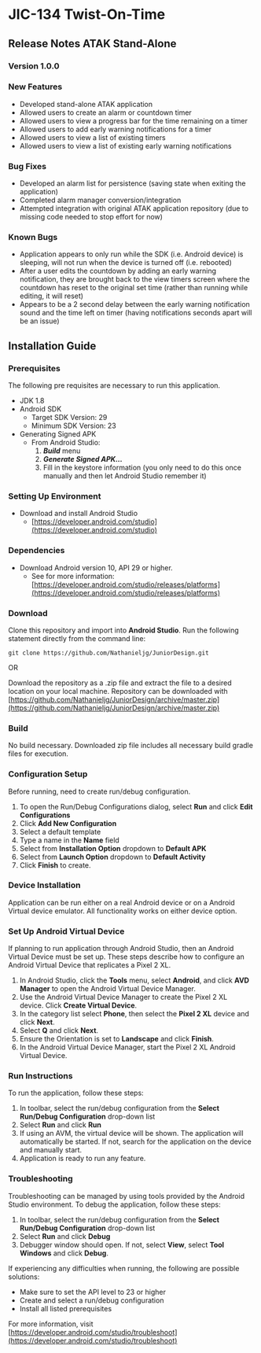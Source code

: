 # JIC-134 Twist-On-Time

## Release Notes ATAK Stand-Alone
### Version 1.0.0
### New Features
* Developed stand-alone ATAK application
* Allowed users to create an alarm or countdown timer
* Allowed users to view a progress bar for the time remaining on a timer
* Allowed users to add early warning notifications for a timer
* Allowed users to view a list of existing timers
* Allowed users to view a list of existing early warning notifications

### Bug Fixes
* Developed an alarm list for persistence (saving state when exiting the application)
* Completed alarm manager conversion/integration
* Attempted integration with original ATAK application repository (due to missing code needed to stop effort for now)

### Known Bugs
* Application appears to only run while the SDK (i.e. Android device) is sleeping, will not run when the device is turned off (i.e. rebooted)
* After a user edits the countdown by adding an early warning notification, they are brought back to the view timers screen where the countdown has reset to the original set time (rather than running while editing, it will reset)
* Appears to be a 2 second delay between the early warning notification sound and the time left on timer (having notifications seconds apart will be an issue)


## Installation Guide

### Prerequisites
The following pre requisites are necessary to run this application.
* JDK 1.8
* Android SDK
    * Target SDK Version: 29
    * Minimum SDK Version: 23
* Generating Signed APK
    * From Android Studio:
        1. ***Build*** menu
        2. ***Generate Signed APK...***
        3. Fill in the keystore information (you only need to do this once manually and then let Android Studio remember it)

### Setting Up Environment
* Download and install Android Studio
    * [https://developer.android.com/studio](https://developer.android.com/studio)

### Dependencies
* Download Android version 10, API 29 or higher.
    * See for more information: [https://developer.android.com/studio/releases/platforms](https://developer.android.com/studio/releases/platforms)

### Download
Clone this repository and import into **Android Studio**. Run the following statement directly from the command line:

`git clone https://github.com/Nathanieljg/JuniorDesign.git`

OR

Download the repository as a .zip file and extract the file to a desired location on your local machine. Repository can be downloaded with [https://github.com/Nathanieljg/JuniorDesign/archive/master.zip](https://github.com/Nathanieljg/JuniorDesign/archive/master.zip)

### Build
No build necessary. Downloaded zip file includes all necessary build gradle files for execution.

### Configuration Setup
Before running, need to create run/debug configuration.
1. To open the Run/Debug Configurations dialog, select **Run** and click **Edit Configurations**
2. Click **Add New Configuration**
3. Select a default template
4. Type a name in the **Name** field
5. Select from **Installation Option** dropdown to **Default APK**
6. Select from **Launch Option** dropdown to **Default Activity**
7. Click **Finish** to create.


### Device Installation
Application can be run either on a real Android device or on a Android Virtual device emulator. All functionality works on either device option.

### Set Up Android Virtual Device
If planning to run application through Android Studio, then an Android Virtual Device must be set up. These steps describe how to configure an Android Virtual Device that replicates a Pixel 2 XL.
1. In Android Studio, click the **Tools** menu, select **Android**, and click **AVD Manager** to open the Android Virtual Device Manager.
2. Use the Android Virtual Device Manager to create the Pixel 2 XL device. Click **Create Virtual Device**.
3. In the category list select **Phone**, then select the **Pixel 2 XL** device and click **Next**.
4. Select **Q** and click **Next**.
5. Ensure the Orientation is set to **Landscape** and click **Finish**.
6. In the Android Virtual Device Manager, start the Pixel 2 XL Android Virtual Device.

### Run Instructions
To run the application, follow these steps:
1. In toolbar, select the run/debug configuration from the **Select Run/Debug Configuration** drop-down list
2. Select **Run** and click **Run**
3. If using an AVM, the virtual device will be shown. The application will automatically be started. If not, search for the application on the device and manually start.
4. Application is ready to run any feature.

### Troubleshooting
Troubleshooting can be managed by using tools provided by the Android Studio environment. To debug the application, follow these steps:
1. In toolbar, select the run/debug configuration from the **Select Run/Debug Configuration** drop-down list
2. Select **Run** and click **Debug**
3. Debugger window should open. If not, select **View**, select **Tool Windows** and click **Debug**.

If experiencing any difficulties when running, the following are possible solutions:
* Make sure to set the API level to 23 or higher
* Create and select a run/debug configuration
* Install all listed prerequisites

For more information, visit [https://developer.android.com/studio/troubleshoot](https://developer.android.com/studio/troubleshoot)

